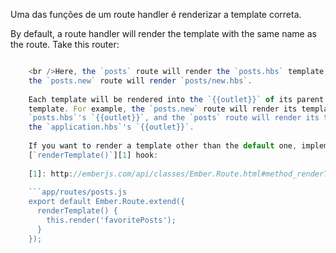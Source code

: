 Uma das funções de um route handler é renderizar a template correta.

By default, a route handler will render the template with the same name as the route. Take this router:

```app/router.js Router.map(function() { this.route('posts', function() { this.route('new'); }); });

    <br />Here, the `posts` route will render the `posts.hbs` template, and
    the `posts.new` route will render `posts/new.hbs`.
    
    Each template will be rendered into the `{{outlet}}` of its parent route's
    template. For example, the `posts.new` route will render its template into the
    `posts.hbs`'s `{{outlet}}`, and the `posts` route will render its template into
    the `application.hbs`'s `{{outlet}}`.
    
    If you want to render a template other than the default one, implement the
    [`renderTemplate()`][1] hook:
    
    [1]: http://emberjs.com/api/classes/Ember.Route.html#method_renderTemplate
    
    ```app/routes/posts.js
    export default Ember.Route.extend({
      renderTemplate() {
        this.render('favoritePosts');
      }
    });
